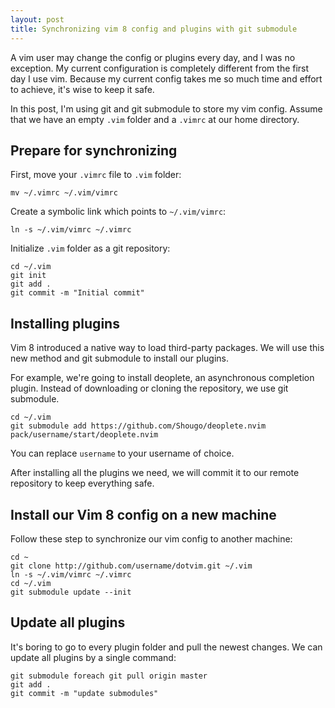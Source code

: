 ```yaml
---
layout: post
title: Synchronizing vim 8 config and plugins with git submodule
---
```

A vim user may change the config or plugins every day, and I was no exception. My current configuration is completely different from the first day I use vim. Because my current config takes me so much time and effort to achieve, it's wise to keep it safe.

In this post, I'm using git and git submodule to store my vim config.
Assume that we have an empty `.vim` folder and a `.vimrc` at our home directory.

## Prepare for synchronizing

First, move your `.vimrc` file to `.vim` folder:
```
mv ~/.vimrc ~/.vim/vimrc
```

Create a symbolic link which points to `~/.vim/vimrc`:
```
ln -s ~/.vim/vimrc ~/.vimrc
```

Initialize `.vim` folder as a git repository:
```
cd ~/.vim
git init
git add .
git commit -m "Initial commit"
```
## Installing plugins
Vim 8 introduced a native way to load third-party packages. We will use this new method and git submodule to install our plugins.

For example, we're going to install deoplete, an asynchronous completion plugin. Instead of downloading or cloning the repository, we use git submodule.
```
cd ~/.vim
git submodule add https://github.com/Shougo/deoplete.nvim pack/username/start/deoplete.nvim
```

You can replace `username` to your username of choice.

After installing all the plugins we need, we will commit it to our remote repository to keep everything safe.

## Install our Vim 8 config on a new machine

Follow these step to synchronize our vim config to another machine:
```
cd ~
git clone http://github.com/username/dotvim.git ~/.vim
ln -s ~/.vim/vimrc ~/.vimrc
cd ~/.vim
git submodule update --init
```

## Update all plugins
It's boring to go to every plugin folder and pull the newest changes. We can update all plugins by a single command:
```
git submodule foreach git pull origin master
git add .
git commit -m "update submodules"
```
